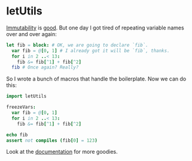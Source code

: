 # letUtils

[Immutability][] is [good][]. But one day I got tired of repeating variable names over and over
again:

```nim
let fib = block: # OK, we are going to declare `fib`.
  var fib = @[0, 1] # I already got it will be `fib`, thanks.
  for i in 2 ..< 13:
    fib &= fib[^1] + fib[^2]
  fib # Once again? Really?
```

So I wrote a bunch of macros that handle the boilerplate. Now we can do this:

```nim
import letUtils

freezeVars:
  var fib = @[0, 1]
  for i in 2 ..< 13:
    fib &= fib[^1] + fib[^2]

echo fib
assert not compiles (fib[0] = 123)
```

Look at the [documentation][] for more goodies.

[Immutability]: https://www.haskell.org/
[good]: https://doc.rust-lang.org/stable/book/ch03-01-variables-and-mutability.html#shadowing
[documentation]: https://sirnickolas.github.io/let-utils-nim/letUtils
